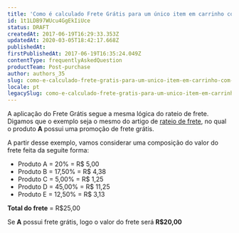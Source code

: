 ```yaml
---
title: 'Como é calculado Frete Grátis para um único item em carrinho com mais itens'
id: 1t1LDB97WUcu4GgEkIiUce
status: DRAFT
createdAt: 2017-06-19T16:29:33.353Z
updatedAt: 2020-03-05T18:42:17.668Z
publishedAt: 
firstPublishedAt: 2017-06-19T16:35:24.049Z
contentType: frequentlyAskedQuestion
productTeam: Post-purchase
author: authors_35
slug: como-e-calculado-frete-gratis-para-um-unico-item-em-carrinho-com-mais-itens
locale: pt
legacySlug: como-e-calculado-frete-gratis-para-um-unico-item-em-carrinho-com-mais-itens
---
```


A aplicação do Frete Grátis segue a mesma lógica do rateio de frete. Digamos que o exemplo seja o mesmo do artigo de [rateio de frete](/pt/faq/como-e-feito-o-rateio-de-frete), no qual o produto **A** possui uma promoção de frete grátis.

A partir desse exemplo, vamos considerar uma composição do valor do frete feita da seguite forma:

- Produto A = 20% = R$ 5,00
- Produto B = 17,50% = R$ 4,38
- Produto C = 5,00% = R$ 1,25
- Produto D = 45,00% = R$ 11,25
- Produto E = 12,50% = R$ 3,13

**Total do frete** = R$25,00

Se **A** possui frete grátis, logo o valor do frete será **R$20,00**
